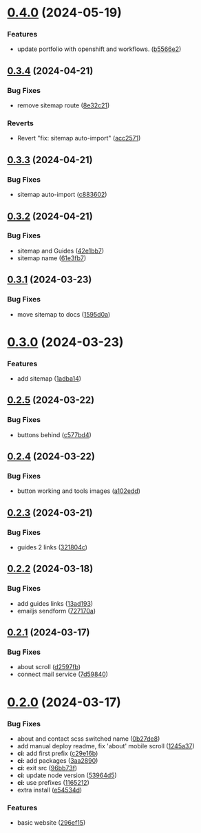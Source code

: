 # [0.4.0](https://github.com/Vitrua/website/compare/v0.3.4...v0.4.0) (2024-05-19)


### Features

* update portfolio with openshift and workflows. ([b5566e2](https://github.com/Vitrua/website/commit/b5566e205fa5e4f9237af8f0207c5a1e43904996))



## [0.3.4](https://github.com/Vitrua/website/compare/v0.3.3...v0.3.4) (2024-04-21)


### Bug Fixes

* remove sitemap route ([8e32c21](https://github.com/Vitrua/website/commit/8e32c21bddbcf890bfe232248e6e49d9dc80ddb7))


### Reverts

* Revert "fix: sitemap auto-import" ([acc2571](https://github.com/Vitrua/website/commit/acc2571c62dcf2d8d0fa56843550970304399148))



## [0.3.3](https://github.com/Vitrua/website/compare/v0.3.2...v0.3.3) (2024-04-21)


### Bug Fixes

* sitemap auto-import ([c883602](https://github.com/Vitrua/website/commit/c88360216288e77ddd30c2b2e1c2b6a24f2378f0))



## [0.3.2](https://github.com/Vitrua/website/compare/v0.3.1...v0.3.2) (2024-04-21)


### Bug Fixes

* sitemap and Guides ([42e1bb7](https://github.com/Vitrua/website/commit/42e1bb792ec63acf99e6ed20bcb64a818854f49b))
* sitemap name ([61e3fb7](https://github.com/Vitrua/website/commit/61e3fb786c9becc92cfe96aad90b991db69fd6e2))



## [0.3.1](https://github.com/Vitrua/website/compare/v0.3.0...v0.3.1) (2024-03-23)


### Bug Fixes

* move sitemap to docs ([1595d0a](https://github.com/Vitrua/website/commit/1595d0ab08e93459062a85de61a8a32ec9723b65))



# [0.3.0](https://github.com/Vitrua/website/compare/v0.2.5...v0.3.0) (2024-03-23)


### Features

* add sitemap ([1adba14](https://github.com/Vitrua/website/commit/1adba140af4e274ac32a014846ff487057ce2e25))



## [0.2.5](https://github.com/Vitrua/website/compare/v0.2.4...v0.2.5) (2024-03-22)


### Bug Fixes

* buttons behind ([c577bd4](https://github.com/Vitrua/website/commit/c577bd43a87cf249a2d52d8004af60d3a55d44de))



## [0.2.4](https://github.com/Vitrua/website/compare/v0.2.3...v0.2.4) (2024-03-22)


### Bug Fixes

* button working and tools images ([a102edd](https://github.com/Vitrua/website/commit/a102edd1129ee06bb4b30cd5db34f911d3d27483))



## [0.2.3](https://github.com/Vitrua/website/compare/v0.2.2...v0.2.3) (2024-03-21)


### Bug Fixes

* guides 2 links ([321804c](https://github.com/Vitrua/website/commit/321804cca33f4172e7d150790abdda6a3378eb09))



## [0.2.2](https://github.com/Vitrua/website/compare/v0.2.1...v0.2.2) (2024-03-18)


### Bug Fixes

* add guides links ([13ad193](https://github.com/Vitrua/website/commit/13ad193b5706527b9c0f7a82738e543985f37ed8))
* emailjs sendform ([727170a](https://github.com/Vitrua/website/commit/727170a00c77003041af5b1372ed6f4da1374fe7))



## [0.2.1](https://github.com/Vitrua/website/compare/v0.2.0...v0.2.1) (2024-03-17)


### Bug Fixes

* about scroll ([d2597fb](https://github.com/Vitrua/website/commit/d2597fbb5edfa00949bfe9163f35f1864dd80c15))
* connect mail service ([7d59840](https://github.com/Vitrua/website/commit/7d598409e1ef61fce0dd6369369cb9bbf81f722a))



# [0.2.0](https://github.com/Vitrua/website/compare/296ef15afe8e7a3a712abd10e717ace39691eced...v0.2.0) (2024-03-17)


### Bug Fixes

* about and contact scss switched name ([0b27de8](https://github.com/Vitrua/website/commit/0b27de8dc3e0b85f86fd62591d4475a097627c49))
* add manual deploy readme, fix 'about' mobile scroll ([1245a37](https://github.com/Vitrua/website/commit/1245a378a4431af55585775d5097a7ede0c0160f))
* **ci:** add first prefix ([c29e16b](https://github.com/Vitrua/website/commit/c29e16b86ca6d89f290c1bcc3292be01b5f12d9d))
* **ci:** add packages ([3aa2890](https://github.com/Vitrua/website/commit/3aa28906f4bf469ea528feb9c3e9bcb99e895e36))
* **ci:** exit src ([96bb73f](https://github.com/Vitrua/website/commit/96bb73f7e4a6c768603119b012db0e25d8b827f9))
* **ci:** update node version ([53964d5](https://github.com/Vitrua/website/commit/53964d5879d27febc24e4e404048d3c80790d5b6))
* **ci:** use prefixes ([1165212](https://github.com/Vitrua/website/commit/116521280716ec6983dadf7c8bf263122f77fd50))
* extra install ([e54534d](https://github.com/Vitrua/website/commit/e54534d03b2306cc6f7ce5305bc418f3ce11fa20))


### Features

* basic website ([296ef15](https://github.com/Vitrua/website/commit/296ef15afe8e7a3a712abd10e717ace39691eced))



